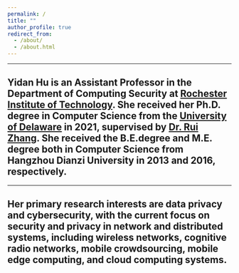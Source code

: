 ```yaml
---
permalink: /
title: ""
author_profile: true
redirect_from: 
  - /about/
  - /about.html
---
```


---------------
Yidan Hu is an Assistant Professor in the Department of Computing Security at <a href='https://www.rit.edu/' target='_blank'>Rochester Institute of Technology</a>. She received her Ph.D. degree in Computer Science from the <a href='https://www.udel.edu/' target='_blank'>University of Delaware</a> in 2021, supervised by <a href='https://www.eecis.udel.edu/~ruizhang/' target='_blank'>Dr. Rui Zhang</a>. She received the B.E.degree and M.E. degree both in Computer Science from Hangzhou Dianzi University in 2013 and 2016, respectively.
---------------
---------------
Her primary research interests are data privacy and cybersecurity, with the current focus on security and privacy in network and distributed systems, including wireless networks, cognitive radio networks, mobile crowdsourcing, mobile edge computing, and cloud computing systems.
---------------
